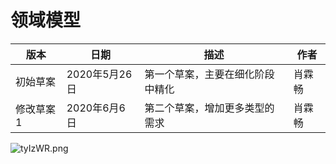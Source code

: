 # 领域模型

| 版本 | 日期 | 描述 | 作者 |
| ----- | ----- | ---- | ---- |
| 初始草案 | 2020年5月26日 | 第一个草案，主要在细化阶段中精化 | 肖霖畅 |
| 修改草案1 | 2020年6月6日 | 第二个草案，增加更多类型的需求 | 肖霖畅 |

![tyIzWR.png](https://s1.ax1x.com/2020/06/06/tyIzWR.png)
